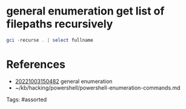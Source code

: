 # general enumeration get list of filepaths recursively
```powershell
gci -recurse . | select fullname
```

# References
- [20221003150482](/zet/20221003150482/) general enumeration
- ~/kb/hacking/powershell/powershell-enumeration-commands.md

Tags:
    #assorted

